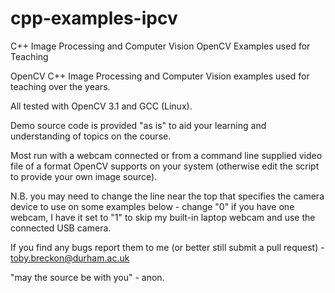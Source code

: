 # cpp-examples-ipcv
C++ Image Processing and Computer Vision OpenCV Examples used for Teaching

OpenCV C++ Image Processing and Computer Vision examples used for teaching over the years.

All tested with OpenCV 3.1 and GCC (Linux).

Demo source code is provided "as is" to aid your learning and understanding of topics on the course.

Most run with a webcam connected or from a command line supplied video file of a format OpenCV supports on your system (otherwise edit the script to provide your own image source).

N.B. you may need to change the line near the top that specifies the camera device to use on some examples below - change "0" if you have one webcam, I have it set to "1" to skip my built-in laptop webcam and use the connected USB camera.

If you find any bugs report them to me (or better still submit a pull request) - toby.breckon@durham.ac.uk

"may the source be with you" - anon.
